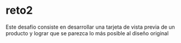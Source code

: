 # reto2
Este desafío consiste en desarrollar una tarjeta de vista previa de un producto y lograr que se parezca lo más posible al diseño original
